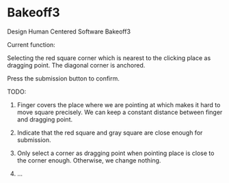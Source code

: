 # Bakeoff3
Design Human Centered Software Bakeoff3

Current function:

Selecting the red square corner which is nearest to the clicking place as dragging point. The diagonal corner is anchored.

Press the submission button to confirm.

TODO:

1. Finger covers the place where we are pointing at which makes it hard to move square precisely. We can keep a constant distance between finger and dragging point.

2. Indicate that the red square and gray square are close enough for submission.

3. Only select a corner as dragging point when pointing place is close to the corner enough. Otherwise, we change nothing.

4. ...